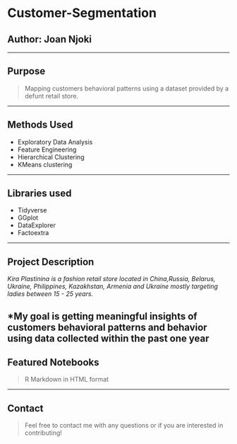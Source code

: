 # Customer-Segmentation
Author: **Joan Njoki**
---
---
## Purpose
> Mapping customers behavioral patterns using a dataset provided by a defunt retail store.
 ---
## Methods Used
 * Exploratory Data Analysis 
 * Feature Engineering
 * Hierarchical Clustering
 * KMeans clustering
---
## Libraries used
* Tidyverse
* GGplot
* DataExplorer
* Factoextra
 
---
## Project Description
 > 
*Kira Plastinina is a fashion retail store located in China,Russia, Belarus, Ukraine, Philippines, Kazakhstan, Armenia and Ukraine mostly targeting ladies between 15 - 25 years.*

*My goal is getting meaningful insights of customers behavioral patterns and behavior using data collected within the past one year
---
## Featured Notebooks
> R Markdown in HTML format
---
## Contact
>Feel free to contact me  with any questions or if you are interested in contributing!
